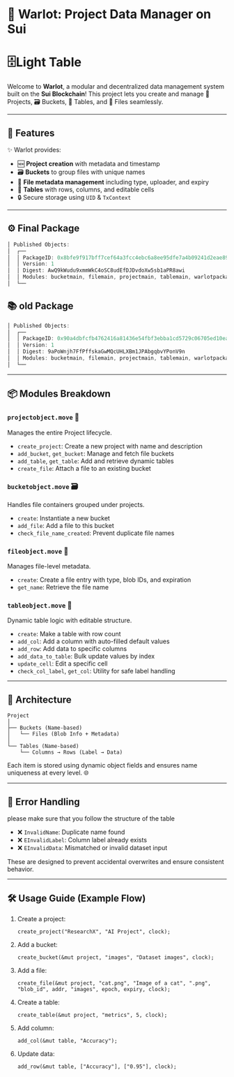 # 📁 Warlot: Project Data Manager on Sui

# 🗄️Light Table

Welcome to **Warlot**, a modular and decentralized data management system built on the **Sui Blockchain**! This project lets you create and manage 🧱 Projects, 🗃️ Buckets, 📝 Tables, and 📄 Files seamlessly.

---

## 🚀 Features

✨ Warlot provides:

- 🆕 **Project creation** with metadata and timestamp
- 🗃️ **Buckets** to group files with unique names
- 📄 **File metadata management** including type, uploader, and expiry
- 📝 **Tables** with rows, columns, and editable cells
- 🔒 Secure storage using `UID` & `TxContext`

---

## ⚙️ Final Package

```rust
│ Published Objects:                                                                               │
│  ┌──                                                                                             │
│  │ PackageID: 0x8bfe9f917bff7cef64a3fcc4ebc6a8ee95dfe7a4b09241d2eae897d0ee65085b                 │
│  │ Version: 1                                                                                    │
│  │ Digest: AwQ9kWudu9xmmWkC4oSC8udEfDJDvdoXw5sb1aPR8awi                                          │
│  │ Modules: bucketmain, filemain, projectmain, tablemain, warlotpackage                          │
│  └──
```

## 📚 old Package

```rust
│ Published Objects:                                                                               │
│  ┌──                                                                                             │
│  │ PackageID: 0x90a4dbfcfb4762416a81436e54fbf3ebba1cd5729c06705ed10ea66da547d704                 │
│  │ Version: 1                                                                                    │
│  │ Digest: 9aPoWnjh7FfPffskaGwMQcUHLXBm1JPAbgqbvYPonV9n                                          │
│  │ Modules: bucketmain, filemain, projectmain, tablemain, warlotpackage                          │
│  └──

```

---

## 📦 Modules Breakdown

### `projectobject.move` 🧱

Manages the entire Project lifecycle.

- `create_project`: Create a new project with name and description
- `add_bucket`, `get_bucket`: Manage and fetch file buckets
- `add_table`, `get_table`: Add and retrieve dynamic tables
- `create_file`: Attach a file to an existing bucket

### `bucketobject.move` 🗃️

Handles file containers grouped under projects.

- `create`: Instantiate a new bucket
- `add_file`: Add a file to this bucket
- `check_file_name_created`: Prevent duplicate file names

### `fileobject.move` 📄

Manages file-level metadata.

- `create`: Create a file entry with type, blob IDs, and expiration
- `get_name`: Retrieve the file name

### `tableobject.move` 📝

Dynamic table logic with editable structure.

- `create`: Make a table with row count
- `add_col`: Add a column with auto-filled default values
- `add_row`: Add data to specific columns
- `add_data_to_table`: Bulk update values by index
- `update_cell`: Edit a specific cell
- `check_col_label`, `get_col`: Utility for safe label handling

---

## 🧩 Architecture

```
Project
│
├── Buckets (Name-based)
│   └── Files (Blob Info + Metadata)
│
└── Tables (Name-based)
    └── Columns → Rows (Label → Data)
```

Each item is stored using dynamic object fields and ensures name uniqueness at every level. 🌐

---

## 🔐 Error Handling

please make sure that you follow the structure of the table

- ❌ `InvalidName`: Duplicate name found
- ❌ `EInvalidLabel`: Column label already exists
- ❌ `EInvalidData`: Mismatched or invalid dataset input

These are designed to prevent accidental overwrites and ensure consistent behavior.

---

## 🛠️ Usage Guide (Example Flow)

1. Create a project:

   ```move
   create_project("ResearchX", "AI Project", clock);
   ```

2. Add a bucket:

   ```move
   create_bucket(&mut project, "images", "Dataset images", clock);
   ```

3. Add a file:

   ```move
   create_file(&mut project, "cat.png", "Image of a cat", ".png", "blob_id", addr, "images", epoch, expiry, clock);
   ```

4. Create a table:

   ```move
   create_table(&mut project, "metrics", 5, clock);
   ```

5. Add column:

   ```move
   add_col(&mut table, "Accuracy");
   ```

6. Update data:
   ```move
   add_row(&mut table, ["Accuracy"], ["0.95"], clock);
   ```
